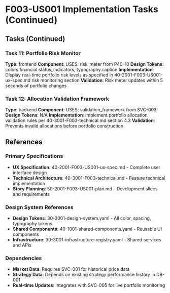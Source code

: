 # F003-US001 Implementation Tasks (Continued)

## Tasks (Continued)

### Task 11: Portfolio Risk Monitor
**Type**: frontend
**Component**: USES: risk_meter from P40-10
**Design Tokens**: colors.financial.status_indicators, typography.caption
**Implementation**: 
Display real-time portfolio risk levels as specified in 40-2001-F003-US001-ux-spec.md risk monitoring section
**Validation**: Risk meter updates within 5 seconds of portfolio changes

### Task 12: Allocation Validation Framework
**Type**: backend
**Component**: USES: validation_framework from SVC-003
**Design Tokens**: N/A
**Implementation**: 
Implement portfolio allocation validation rules per 40-3001-F003-technical.md section 4.3
**Validation**: Prevents invalid allocations before portfolio construction

## References

### Primary Specifications
- **UX Specification**: 40-2001-F003-US001-ux-spec.md - Complete user interface design
- **Technical Architecture**: 40-3001-F003-technical.md - Feature technical implementation
- **Story Planning**: 50-2001-F003-US001-plan.md - Development slices and requirements

### Design System References
- **Design Tokens**: 30-2001-design-system.yaml - All color, spacing, typography tokens
- **Shared Components**: 40-1001-shared-components.yaml - Reusable UI components
- **Infrastructure**: 30-3001-infrastructure-registry.yaml - Shared services and APIs

### Dependencies
- **Market Data**: Requires SVC-001 for historical price data
- **Strategy Data**: Depends on existing strategy performance history in DB-001
- **Real-time Updates**: Integrates with SVC-005 for live portfolio monitoring